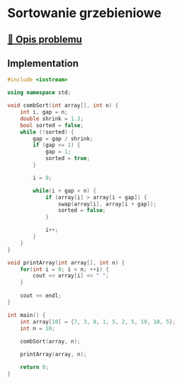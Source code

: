 # Sortowanie grzebieniowe

## [:link: Opis problemu](../../../../algorithms/sorting/comb-sort.md)

## Implementation

```cpp linenums="1"
#include <iostream>

using namespace std;

void combSort(int array[], int n) {
    int i, gap = n;
    double shrink = 1.3;
    bool sorted = false;
    while (!sorted) {
        gap = gap / shrink;
        if (gap <= 1) {
            gap = 1;
            sorted = true;
        }

        i = 0;

        while(i + gap < n) {
            if (array[i] > array[i + gap]) {
                swap(array[i], array[i + gap]);
                sorted = false;
            }

            i++;
        }
    }
}

void printArray(int array[], int n) {
    for(int i = 0; i < n; ++i) {
        cout << array[i] << " ";
    }
 
    cout << endl;
}

int main() {
    int array[10] = {7, 3, 0, 1, 5, 2, 5, 19, 10, 5};
    int n = 10;
    
    combSort(array, n);

    printArray(array, n);

    return 0;
}
```
